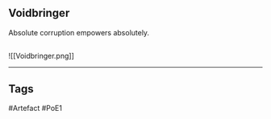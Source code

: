 ## Voidbringer
Absolute corruption empowers absolutely.
##
![[Voidbringer.png]]

---
## Tags
#Artefact
#PoE1